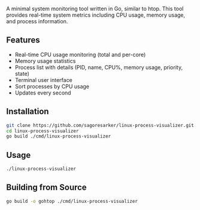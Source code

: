 
A minimal system monitoring tool written in Go, similar to htop. This tool provides real-time system metrics including CPU usage, memory usage, and process information.

## Features

- Real-time CPU usage monitoring (total and per-core)
- Memory usage statistics
- Process list with details (PID, name, CPU%, memory usage, priority, state)
- Terminal user interface
- Sort processes by CPU usage
- Updates every second


## Installation

```bash
git clone https://github.com/sagoresarker/linux-process-visualizer.git
cd linux-process-visualizer
go build ./cmd/linux-process-visualizer
```

## Usage

```bash
./linux-process-visualizer
```

## Building from Source

```bash
go build -o gohtop ./cmd/linux-process-visualizer
```
